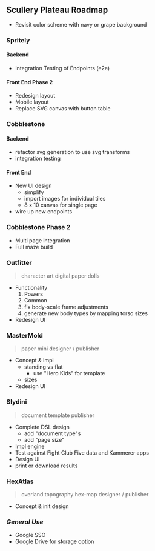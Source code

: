 ## Scullery Plateau Roadmap

* Revisit color scheme with navy or grape background

### Spritely

#### Backend
* Integration Testing of Endpoints (e2e)

#### Front End Phase 2
* Redesign layout
* Mobile layout
* Replace SVG canvas with button table

### Cobblestone

#### Backend
* refactor svg generation to use svg transforms
* integration testing

#### Front End
* New UI design
  * simplify
  * import images for individual tiles
  * 8 x 10 canvas for single page
* wire up new endpoints

### Cobblestone Phase 2

* Multi page integration
* Full maze build

### Outfitter
> character art digital paper dolls
* Functionality
  1. Powers
  2. Common
  3. fix body-scale frame adjustments
  4. generate new body types by mapping torso sizes
* Redesign UI

### MasterMold
> paper mini designer / publisher
* Concept & Impl
  * standing vs flat
    * use "Hero Kids" for template
  * sizes
* Redesign UI

### Slydini
> document template publisher
* Complete DSL design
  * add "document type"s
  * add "page size"
* Impl engine
* Test against Fight Club Five data and Kammerer apps
* Design UI
* print or download results

### HexAtlas
> overland topography hex-map designer / publisher
* Concept & init design

### *General Use*
* Google SSO
* Google Drive for storage option